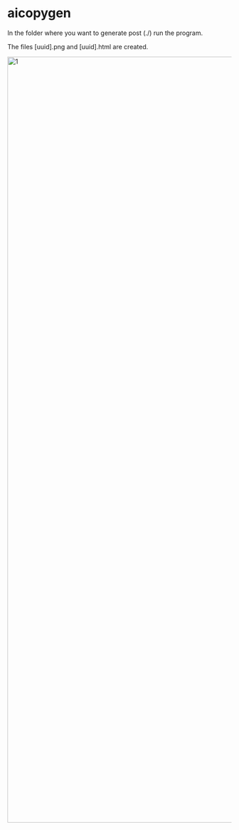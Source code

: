 # aicopygen
In the folder where you want to generate post (./) run the program.

The files [uuid].png and [uuid].html are created.

<img width="1717" alt="1" src="https://github.com/bentalarczyk/aicopygen/assets/153031033/d49e45d4-e0cd-45df-a6f5-50f7201600a8">
